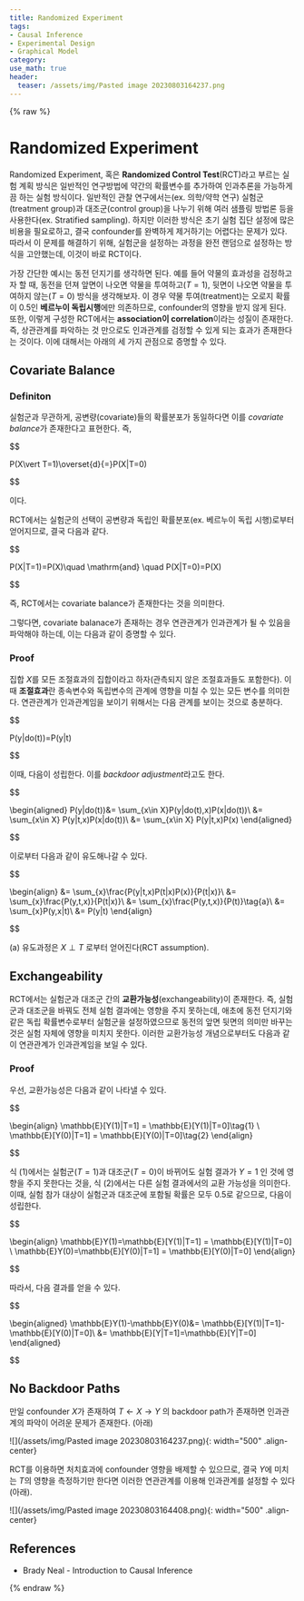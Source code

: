 ```yaml
---
title: Randomized Experiment
tags:
- Causal Inference
- Experimental Design
- Graphical Model
category: 
use_math: true
header: 
  teaser: /assets/img/Pasted image 20230803164237.png
---
```

{% raw %}
# Randomized Experiment

Randomized Experiment, 혹은 **Randomized Control Test**(RCT)라고 부르는 실험 계획 방식은 일반적인 연구방법에 약간의 확률변수를 추가하여 인과추론을 가능하게끔 하는 실험 방식이다. 일반적인 관찰 연구에서는(ex. 의학/약학 연구) 실험군(treatment group)과 대조군(control group)을 나누기 위해 여러 샘플링 방법론 등을 사용한다(ex. Stratified sampling). 하지만 이러한 방식은 초기 실험 집단 설정에 많은 비용을 필요로하고, 결국 confounder를 완벽하게 제거하기는 어렵다는 문제가 있다. 따라서 이 문제를 해결하기 위해, 실험군을 설정하는 과정을 완전 랜덤으로 설정하는 방식을 고안했는데, 이것이 바로 RCT이다.

가장 간단한 예시는 동전 던지기를 생각하면 된다. 예를 들어 약물의 효과성을 검정하고자 할 때, 동전을 던져 앞면이 나오면 약물을 투여하고($T=1$), 뒷면이 나오면 약물을 투여하지 않는($T=0$) 방식을 생각해보자. 이 경우 약물 투여(treatment)는 오로지 확률이 0.5인 **베르누이 독립시행**에만 의존하므로, confounder의 영향을 받지 않게 된다. 또한, 이렇게 구성한 RCT에서는 **association이 correlation**이라는 성질이 존재한다. 즉, 상관관계를 파악하는 것 만으로도 인과관계를 검정할 수 있게 되는 효과가 존재한다는 것이다. 이에 대해서는 아래의 세 가지 관점으로 증명할 수 있다.

## Covariate Balance

### Definiton
실험군과 무관하게, 공변량(covariate)들의 확률분포가 동일하다면 이를 *covariate balance*가 존재한다고 표현한다. 즉,


$$

P(X\vert T=1)\overset{d}{=}P(X|T=0)


$$

이다.

RCT에서는 실험군의 선택이 공변량과 독립인 확률분포(ex. 베르누이 독립 시행)로부터 얻어지므로, 결국 다음과 같다.


$$

P(X|T=1)=P(X)\quad \mathrm{and} \quad P(X|T=0)=P(X)


$$

즉, RCT에서는 covariate balance가 존재한다는 것을 의미한다.

그렇다면, covariate balanace가 존재하는 경우 연관관계가 인과관계가 될 수 있음을 파악해야 하는데, 이는 다음과 같이 증명할 수 있다.

### Proof
집합 $X$를 모든 조절효과의 집합이라고 하자(관측되지 않은 조절효과들도 포함한다). 이때 **조절효과**란 종속변수와 독립변수의 관계에 영향을 미칠 수 있는 모든 변수를 의미한다. 연관관계가 인과관계임을 보이기 위해서는 다음 관계를 보이는 것으로 충분하다.


$$

P(y|do(t))=P(y|t)


$$

이때, 다음이 성립한다. 이를 *backdoor adjustment*라고도 한다.


$$

\begin{aligned}
P(y|do(t))&= \sum_{x\in X}P(y|do(t),x)P(x|do(t))\\
&= \sum_{x\in X} P(y|t,x)P(x|do(t))\\
&= \sum_{x\in X} P(y|t,x)P(x)
\end{aligned}


$$

이로부터 다음과 같이 유도해나갈 수 있다.


$$

\begin{align}
&= \sum_{x}\frac{P(y|t,x)P(t|x)P(x)}{P(t|x)}\\
&= \sum_{x}\frac{P(y,t,x)}{P(t|x)}\\
&= \sum_{x}\frac{P(y,t,x)}{P(t)}\tag{a}\\
&= \sum_{x}P(y,x|t)\\
&= P(y|t)
\end{align}


$$

(a) 유도과정은 $X\perp T$ 로부터 얻어진다(RCT assumption).


## Exchangeability

RCT에서는 실험군과 대조군 간의 **교환가능성**(exchangeability)이 존재한다. 즉, 실험군과 대조군을 바꿔도 전체 실험 결과에는 영향을 주지 못하는데, 애초에 동전 던지기와 같은 독립 확률변수로부터 실험군을 설정하였으므로 동전의 앞면 뒷면의 의미만 바꾸는 것은 실험 자체에 영향을 미치지 못한다. 이러한 교환가능성 개념으로부터도 다음과 같이 연관관계가 인과관계임을 보일 수 있다.

### Proof
우선, 교환가능성은 다음과 같이 나타낼 수 있다.


$$

\begin{align}
\mathbb{E}[Y(1)|T=1] = \mathbb{E}[Y(1)|T=0]\tag{1} \\
\mathbb{E}[Y(0)|T=1] = \mathbb{E}[Y(0)|T=0]\tag{2}
\end{align}


$$

식 (1)에서는 실험군($T=1$)과 대조군($T=0$)이 바뀌어도 실험 결과가 $Y=1$ 인 것에 영향을 주지 못한다는 것을, 식 (2)에서는 다른 실험 결과에서의 교환 가능성을 의미한다. 이때, 실험 참가 대상이 실험군과 대조군에 포함될 확률은 모두 $0.5$로 같으므로, 다음이 성립한다.


$$

\begin{align}
\mathbb{E}Y(1)=\mathbb{E}[Y(1)|T=1] = \mathbb{E}[Y(1)|T=0] \\
\mathbb{E}Y(0)=\mathbb{E}[Y(0)|T=1] = \mathbb{E}[Y(0)|T=0]
\end{align}


$$

따라서, 다음 결과를 얻을 수 있다.


$$

\begin{aligned}
\mathbb{E}Y(1)-\mathbb{E}Y(0)&= \mathbb{E}[Y(1)|T=1]-\mathbb{E}[Y(0)|T=0]\\
&= \mathbb{E}[Y|T=1]=\mathbb{E}[Y|T=0]
\end{aligned}


$$

## No Backdoor Paths

만일 confounder $X$가 존재하여 $T\leftarrow X\rightarrow Y$ 의 backdoor path가 존재하면 인과관계의 파악이 어려운 문제가 존재한다. (아래)

![](/assets/img/Pasted image 20230803164237.png){: width="500" .align-center}

RCT를 이용하면 처치효과에 confounder 영향을 배제할 수 있으므로, 결국 $Y$에 미치는 $T$의 영향을 측정하기만 한다면 이러한 연관관계를 이용해 인과관계를 설정할 수 있다(아래).

![](/assets/img/Pasted image 20230803164408.png){: width="500" .align-center}


## References
- Brady Neal - Introduction to Causal Inference

{% endraw %}
